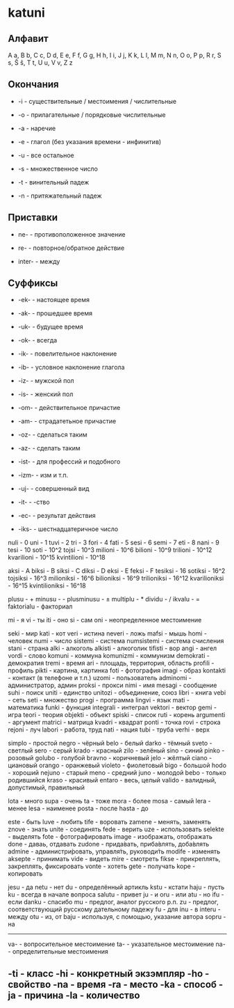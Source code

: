 # katuni

## Алфавит

A a, B b, C c, D d, E e, F f, G g, H h, I i, J j, K k, L l, M m, N n, O o, P p, R r, S s, Ŝ ŝ, T t, U u, V v, Z z

## Окончания

* -i - существительные / местоимения / числительные

* -o - прилагательные / порядковые числительные

* -a - наречие

* -e - глагол (без указания времени - инфинитив)

* -u - все остальное

* -s - множественное число

* -t - винительный падеж

* -n - притяжательный падеж

## Приставки

* ne- - противоположенное значение

* re- - повторное/обратное действие

* inter- - между

## Суффиксы

* -ek- - настоящее время

* -ak- - прошедшее время

* -uk- - будущее время

* -ok- - всегда

* -ik- - повелительное наклонение

* -ib- - условное наклонение глагола

* -iz- - мужской пол

* -is- - женский пол

* -om- - действительное причастие

* -am- - страдатетьное причастие

* -oz- - сделаться таким

* -az- - сделать таким

* -ist- - для профессий и подобного

* -izm- - изм и т.п.

* -uj- - совершенный вид

* -it- - -ство

* -ec- - результат действия

* -iks- - шестнадцатеричное число

nuli - 0
uni - 1
tuvi - 2
tri - 3
fori - 4
fati - 5
sesi - 6
semi - 7
eti - 8
nani - 9
tesi - 10
soti - 10^2
tojsi - 10^3
milioni - 10^6
bilioni - 10^9
trilioni - 10^12
kvarilioni - 10^15
kvintilioni - 10^18

aksi - A
biksi - B
siksi - C
diksi - D
eksi - E
feksi - F
tesiksi - 16
sotiksi - 16^2
tojsiksi - 16^3
milioniksi - 16^6
bilioniksi - 16^9
trilioniksi - 16^12
kvarilioniksi - 16^15
kvintilioniksi - 16^18

plusu - +
minusu - -
plusminusu - ±
multiplu - *
dividu - /
ikvalu - =
faktorialu - факториал

mi - я
vi - ты
iti - оно
si - сам
oni - неопределенное местоимение

seki - мир
kati - кот
veri - истина
neveri - ложь
mafsi - мышь
homi - человек
numi - число
sistemi - система
numsistemi - система счисления
stani - страна
alki - алкоголь
alkisti - алкоголик
tifisti - вор
angi - ангел
vordi - слово
komuni - коммуна
komunizmi - коммунизм
demokrati - демократия
tremi - время
ari - площадь, территория, область
profili - профиль
pikti - картина, картинка
foti - фотография
imagi - образ
kontakti - контакт (в телефоне и т.п.)
uzomi - пользователь
adminomi - администратор, админ
proksi - прокси
nimi - имя
mesagi - сообщение
suhi - поиск
uniti - единство
unitozi - объединение, союз
libri - книга
vebi - сеть
seti - множество
progi - программа
lingvi - язык
mati - математика
funki - функция
integrali - интеграл
vektori - вектор
gemi - игра
teori - теория
objekti - объект
spiski - список
ruti - корень
argumenti - аргумент
matrici - матрица
kvadri - квадрат
ponti - точка
rovi - строка
rejoni - луч
labori - работа, труд
nati - нация
tubi - труба
verhi - верх

simplo - простой
negro - чёрный
belo - белый
darko - тёмный
sveto - светлый
sero - серый
krado - красный
zilo - зелёный
sino - синий
pinko - розовый
golubo - голубой
bravno - коричневый
jelo - жёлтый
ciano - циановый
orango - оранжевый
violeto - фиолетовый
bigo - большой
hodo - хороший
nejuno - старый
meno - средний
juno - молодой
bebo - только родившийся
kraso - красивый
entaro - весь, целый
valido - валидный, допустимый, правильный

lota - много
supa - очень
ta - тоже
mora - более
mosa - самый
lera - менее
lesa - наименее
posta - после
hasta - до

este - быть
luve - любить
tife - воровать
zamene - менять, заменять
znove - знать
unite - соединять
fede - верить
uze - использовать
selekte - выделять
fote - фотографировать
image - изображать, отображать
done - даваь, отдавать
zudone - прида́вать, приба́влять, доба́влять
admine - администри́ровать, управля́ть, руководи́ть
modife - изменять
aksepte - принимать
vide - видеть
mire - смотреть
fikse - прикреплять, закреплять, фиксировать
vonte - хотеть
gete - получать
kope - копировать

jesu - да
netu - нет
du - определённый артикль
kstu - кстати
haju - пусть
ku - всегда в начале вопроса
salutu - привет
ju - и
oru - или
atu - но
ifu - если
danku - спасибо
mu - предлог, аналог русского р.п.
zu - предлог, соответствующий русскому дательному падежу
fu - для
inu - в
interu - между
otu - из, от
baju - используя, с помощью, указание автора
sopru - на

---
va- - вопросительное местоимение
ta- - указательное местоимение
na- - определительные местоимения

-ti - класс
-hi - конкретный экзэмпляр
-ho - свойство
-na - время
-ra - место
-ka - способ
-ja - причина
-la - количество
---
